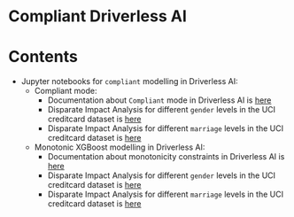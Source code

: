 # Compliant Driverless AI

# Contents 

* Jupyter notebooks for `compliant` modelling in Driverless AI:
	* Compliant mode:
	 	* Documentation about `Compliant` mode in Driverless AI is [here](http://docs.h2o.ai/driverless-ai/latest-stable/docs/userguide/expert-settings.html?highlight=compliant#pipeline-building-recipe)
		* Disparate Impact Analysis for different `gender` levels in the UCI creditcard dataset is [here](https://github.com/h2oai/driverlessai-tutorials/blob/master/compliant_driverlessai/notebooks/compliant_dia_gender.ipynb)  
		* Disparate Impact Analysis for different `marriage` levels in the UCI creditcard dataset is [here](https://github.com/h2oai/driverlessai-tutorials/blob/master/compliant_driverlessai/notebooks/compliant_dia_marriage.ipynb)   
	* Monotonic XGBoost modelling in Driverless AI:
		* Documentation about monotonicity constraints in Driverless AI is [here](http://docs.h2o.ai/driverless-ai/latest-stable/docs/userguide/experiment-settings.html?highlight=monotonic#interpretability) 
		* Disparate Impact Analysis for different `gender` levels in the UCI creditcard dataset is [here](https://github.com/h2oai/driverlessai-tutorials/blob/master/compliant_driverlessai/notebooks/mono_xgb_dia_gender.ipynb)  
		* Disparate Impact Analysis for different `marriage` levels in the UCI creditcard dataset is [here](https://github.com/h2oai/driverlessai-tutorials/blob/master/compliant_driverlessai/notebooks/mono_xgb_dia_marriage.ipynb)   
